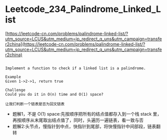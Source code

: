 # Leetcode_234_Palindrome_Linked_List
[https://leetcode-cn.com/problems/palindrome-linked-list/?utm_source=LCUS&utm_medium=ip_redirect_q_uns&utm_campaign=transfer2china](https://leetcode-cn.com/problems/palindrome-linked-list/?utm_source=LCUS&utm_medium=ip_redirect_q_uns&utm_campaign=transfer2china)

```

Implement a function to check if a linked list is a palindrome.

Example
Given 1->2->1, return true

Challenge
Could you do it in O(n) time and O(1) space?

让我们判断一个链表是否为回文链表

```
- 题解1，不是 O(1) space:先按顺序把所有的结点值都存入到一个栈 stack 里，再按顺序从末尾取出结点值了，同时，头遍历一遍链表，看一致与否
- 题解2:头节点，慢指针到中点，快指针到尾部，将快慢指针中间部段，链表翻转